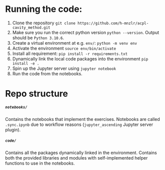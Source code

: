 # Running the code:
1. Clone the repository `git clone https://github.com/h-mnzlr/acpl-cavity_method.git`
2. Make sure you run the correct python version `python --version`. Output should be `Python 3.10.6`.
3. Create a virtual environment at e.g. `env/`: `python -m venv env`
4. Activate the environment `source env/bin/activate`
5. Install all requirement: `pip install -r requirements.txt`
6. Dynamically link the local code packages into the environment `pip install -e .`
7. Spin up the Jupyter server using `jupyter notebook`
8. Run the code from the notebooks.

# Repo structure
##### `notebooks/`
Contains the notebooks that implement the exercises. Notebooks are called `.sync.ipynb` due to workflow reasons (`jupyter_ascending` Jupyter server plugin).

##### `code/`
Contains all the packages dynamically linked in the environment. Contains both the provided libraries and modules with self-implemented
helper functions to use in the notebooks.
